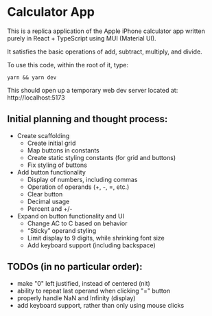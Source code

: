 # Calculator App

This is a replica application of the Apple iPhone calculator app written purely in React + TypeScript using MUI (Material UI).

It satisfies the basic operations of add, subtract, multiply, and divide.

To use this code, within the root of it, type:
```
yarn && yarn dev
```
This should open up a temporary web dev server located at: http://localhost:5173

## Initial planning and thought process:
- Create scaffolding
	- Create initial grid
	- Map buttons in constants
   - Create static styling constants (for grid and buttons)
	- Fix styling of buttons
- Add button functionality
	- Display of numbers, including commas
	- Operation of operands (+, -, =, etc.)
	- Clear button
	- Decimal usage
	- Percent and +/-
- Expand on button functionality and UI
	- Change AC to C based on behavior
	- “Sticky” operand styling
	- Limit display to 9 digits, while shrinking font size
	- Add keyboard support (including backspace)

## TODOs (in no particular order):
- make "0" left justified, instead of centered (nit)
- ability to repeat last operand when clicking "=" button
- properly handle NaN and Infinity (display)
- add keyboard support, rather than only using mouse clicks
